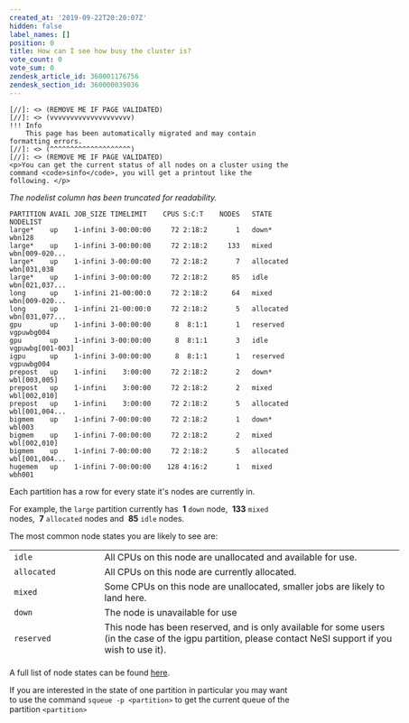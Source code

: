 ```yaml
---
created_at: '2019-09-22T20:20:07Z'
hidden: false
label_names: []
position: 0
title: How can I see how busy the cluster is?
vote_count: 0
vote_sum: 0
zendesk_article_id: 360001176756
zendesk_section_id: 360000039036
---
```



    [//]: <> (REMOVE ME IF PAGE VALIDATED)
    [//]: <> (vvvvvvvvvvvvvvvvvvvv)
    !!! Info
        This page has been automatically migrated and may contain formatting errors.
    [//]: <> (^^^^^^^^^^^^^^^^^^^^)
    [//]: <> (REMOVE ME IF PAGE VALIDATED)
    <p>You can get the current status of all nodes on a cluster using the command <code>sinfo</code>, you will get a printout like the following. </p>
<p><em>The nodelist column has been truncated for readability.</em></p>
<pre><code>PARTITION AVAIL JOB_SIZE TIMELIMIT    CPUS S:C:T    NODES   STATE    NODELIST<br><span class="wysiwyg-color-red">large*</span>    up    1-infini 3-00:00:00     72 2:18:2       <span class="wysiwyg-color-red">1   down*</span>      wbn128
<span class="wysiwyg-color-red">large*</span>    up    1-infini 3-00:00:00     72 2:18:2     <span class="wysiwyg-color-red">133   mixed</span>      wbn[009-020...
<span class="wysiwyg-color-red">large*</span>    up    1-infini 3-00:00:00     72 2:18:2       <span class="wysiwyg-color-red">7   allocated</span>  wbn[031,038
<span class="wysiwyg-color-red">large*</span>    up    1-infini 3-00:00:00     72 2:18:2     <span class="wysiwyg-color-red"> 85   idle</span>       wbn[021,037...
long      up    1-infini 21-00:00:0     72 2:18:2      64   mixed      wbn[009-020...
long      up    1-infini 21-00:00:0     72 2:18:2       5   allocated  wbn[031,077...
gpu       up    1-infini 3-00:00:00      8  8:1:1       1   reserved   vgpuwbg004
gpu       up    1-infini 3-00:00:00      8  8:1:1       3   idle       vgpuwbg[001-003]
igpu      up    1-infini 3-00:00:00      8  8:1:1       1   reserved   vgpuwbg004
prepost   up    1-infini    3:00:00     72 2:18:2       2   down*      wbl[003,005]
prepost   up    1-infini    3:00:00     72 2:18:2       2   mixed      wbl[002,010]
prepost   up    1-infini    3:00:00     72 2:18:2       5   allocated  wbl[001,004...
bigmem    up    1-infini 7-00:00:00     72 2:18:2       1   down*      wbl003
bigmem    up    1-infini 7-00:00:00     72 2:18:2       2   mixed      wbl[002,010]
bigmem    up    1-infini 7-00:00:00     72 2:18:2       5   allocated  wbl[001,004...
hugemem   up    1-infini 7-00:00:00    128 4:16:2       1   mixed      wbh001
</code></pre>
<p>Each partition has a row for every state it's nodes are currently in.</p>
<p>For example, the <code>large</code> partition currently has  <strong>1</strong> <code>down</code> node,  <strong>133</strong> <code>mixed</code> nodes,  <strong>7</strong> <code>allocated</code> nodes and  <strong>85</strong> <code>idle</code> nodes.</p>
<p>The most common node states you are likely to see are:</p>
<table style="height: 193px; width: 691px;">
<tbody>
<tr>
<td style="width: 148px;"><code>idle</code></td>
<td style="width: 537px;">All CPUs on this node are unallocated and available for use.</td>
</tr>
<tr>
<td style="width: 148px;"><code>allocated</code></td>
<td style="width: 537px;">All CPUs on this node are currently allocated.</td>
</tr>
<tr>
<td style="width: 148px;"><code>mixed</code></td>
<td style="width: 537px;">Some CPUs on this node are unallocated, smaller jobs are likely to land here.</td>
</tr>
<tr>
<td style="width: 148px;"><code>down</code></td>
<td style="width: 537px;">The node is unavailable for use</td>
</tr>
<tr>
<td style="width: 148px;"><code>reserved</code></td>
<td style="width: 537px;">This node has been reserved, and is only available for some users (in the case of the igpu partition, please contact NeSI support if you wish to use it).</td>
</tr>
<tr>
<td style="width: 148px;"><code>draining</code></td>
<td style="width: 537px;">Jobs are currently running on this node, but is not available for new jobs.</td>
</tr>
</tbody>
</table>
<p>A full list of node states can be found <a href="https://slurm.schedmd.com/sinfo.html#lbAG" target="_self">here</a>.</p>
<p>If you are interested in the state of one partition in particular you may want to use the command <code>squeue -p &lt;partition&gt;</code> to get the current queue of the partition <code>&lt;partition&gt;
</code></p>
<p> </p>